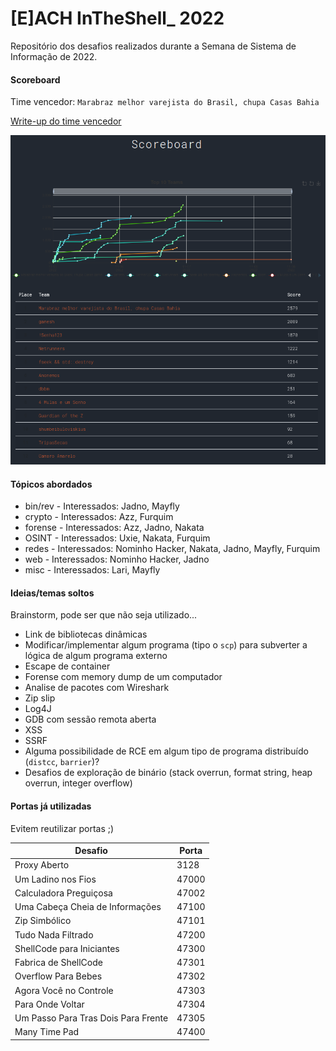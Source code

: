 # [E]ACH InTheShell_ 2022

Repositório dos desafios realizados durante a Semana de Sistema de Informação de 2022.

#### Scoreboard

Time vencedor: `Marabraz melhor varejista do Brasil, chupa Casas Bahia`

[Write-up do time vencedor](./Write&#32;up&#32;CTF.pdf)

![Scoreboard](./Scoreboard.png)

#### Tópicos abordados

- bin/rev - Interessados: Jadno, Mayfly
- crypto - Interessados: Azz, Furquim
- forense - Interessados: Azz, Jadno, Nakata
- OSINT - Interessados: Uxie, Nakata, Furquim
- redes - Interessados: Nominho Hacker, Nakata, Jadno, Mayfly, Furquim
- web - Interessados: Nominho Hacker, Jadno
- misc - Interessados: Lari, Mayfly

#### Ideias/temas soltos

Brainstorm, pode ser que não seja utilizado...

- Link de bibliotecas dinâmicas
- Modificar/implementar algum programa (tipo o `scp`) para subverter a lógica de algum programa externo
- Escape de container
- Forense com memory dump de um computador
- Analise de pacotes com Wireshark
- Zip slip
- Log4J
- GDB com sessão remota aberta
- XSS
- SSRF
- Alguma possibilidade de RCE em algum tipo de programa distribuído (`distcc`, `barrier`)?
- Desafios de exploração de binário (stack overrun, format string, heap overrun, integer overflow)

#### Portas já utilizadas

Evitem reutilizar portas ;)

| Desafio                             | Porta |
| ----------------------------------- | ----- |
| Proxy Aberto                        | 3128  |
| Um Ladino nos Fios                  | 47000 |
| Calculadora Preguiçosa              | 47002 |
| Uma Cabeça Cheia de Informações     | 47100 |
| Zip Simbólico                       | 47101 |
| Tudo Nada Filtrado                  | 47200 |
| ShellCode para Iniciantes           | 47300 |
| Fabrica de ShellCode                | 47301 |
| Overflow Para Bebes                 | 47302 |
| Agora Você no Controle              | 47303 |
| Para Onde Voltar                    | 47304 |
| Um Passo Para Tras Dois Para Frente | 47305 |
| Many Time Pad                       | 47400 |
